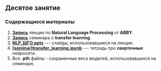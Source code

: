 ## Десятое занятие

### Содержащиеся материалы
1. [**Запись**](https://www.youtube.com/watch?v=6ys5F8W0Qbw) лекции по **Natural Language Processing** от **ABBY**.
2. [**Запись**](https://www.youtube.com/watch?v=U12tq9l9xy8) семинара о **transfer leanring**.
3. [**NLP_ШГО.pptx**](./conv_nets.pdf) --- слайды, использовавшиеся на лекции.
4. [**[seminar]transfer_learning.ipynb**](./[seminar]transfer_learning.ipynb) --- тетрадь про **сверточные** нейросети.
5. Все **.pth** файлы - сохраненные веса моделей, использовавшихся на семинаре.
